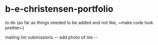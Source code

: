 # b-e-christensen-portfolio

to do (as far as things needed to be added and not like, ~make code look prettier~)

mailing list submissions -- 
add photo of me -- 